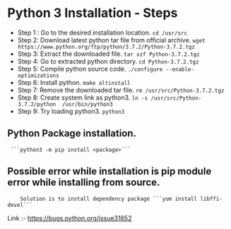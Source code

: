 # Python 3 Installation - Steps

- Step 1 : Go to the desired installation location. 
	```cd /usr/src```
- Step 2: Download latest python tar file from official archive.
	```wget https://www.python.org/ftp/python/3.7.2/Python-3.7.2.tgz```
- Step 3: Extract the downloaded file. 
	```tar xzf Python-3.7.2.tgz```
- Step 4: Go to extracted python directory.
	```cd Python-3.7.2.tgz```
- Step 5: Compile python source code.
	```./configure --enable-optimizations```
- Step 6: Install python.
	```make altinstall```
- Step 7: Remove the downloaded tar file.
	```rm /usr/src/Python-3.7.2.tgz```
- Step 8:  Create system link as python3.
	```ln -s /usr/src/Python-3.7.2/python  /usr/bin/python3```
- Step 9: Try loading python3.
	```python3```
## Python Package installation.
	
	 ```python3 -m pip install <package>```
## Possible error while installation is pip module error while installing from source.

		Solution is to install dependency package ```yum install libffi-devel```

Link :-  https://bugs.python.org/issue31652 
